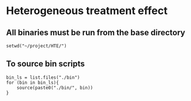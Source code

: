 # Heterogeneous treatment effect

## All binaries must be run from the base directory
`setwd("~/project/HTE/")`

## To source bin scripts
```
bin_ls = list.files("./bin")
for (bin in bin_ls){
    source(paste0("./bin/", bin))
}
```
